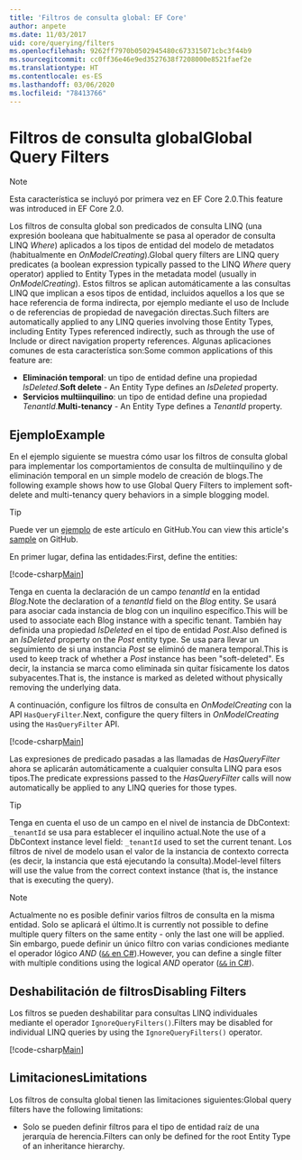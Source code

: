 ```yaml
---
title: 'Filtros de consulta global: EF Core'
author: anpete
ms.date: 11/03/2017
uid: core/querying/filters
ms.openlocfilehash: 9262ff7970b0502945480c673315071cbc3f44b9
ms.sourcegitcommit: cc0ff36e46e9ed3527638f7208000e8521faef2e
ms.translationtype: HT
ms.contentlocale: es-ES
ms.lasthandoff: 03/06/2020
ms.locfileid: "78413766"
---
```

# <a name="global-query-filters"></a><span data-ttu-id="f8e29-102">Filtros de consulta global</span><span class="sxs-lookup"><span data-stu-id="f8e29-102">Global Query Filters</span></span>

> [!NOTE]
> <span data-ttu-id="f8e29-103">Esta característica se incluyó por primera vez en EF Core 2.0.</span><span class="sxs-lookup"><span data-stu-id="f8e29-103">This feature was introduced in EF Core 2.0.</span></span>

<span data-ttu-id="f8e29-104">Los filtros de consulta global son predicados de consulta LINQ (una expresión booleana que habitualmente se pasa al operador de consulta LINQ *Where*) aplicados a los tipos de entidad del modelo de metadatos (habitualmente en *OnModelCreating*).</span><span class="sxs-lookup"><span data-stu-id="f8e29-104">Global query filters are LINQ query predicates (a boolean expression typically passed to the LINQ *Where* query operator) applied to Entity Types in the metadata model (usually in *OnModelCreating*).</span></span> <span data-ttu-id="f8e29-105">Estos filtros se aplican automáticamente a las consultas LINQ que implican a esos tipos de entidad, incluidos aquellos a los que se hace referencia de forma indirecta, por ejemplo mediante el uso de Include o de referencias de propiedad de navegación directas.</span><span class="sxs-lookup"><span data-stu-id="f8e29-105">Such filters are automatically applied to any LINQ queries involving those Entity Types, including Entity Types referenced indirectly, such as through the use of Include or direct navigation property references.</span></span> <span data-ttu-id="f8e29-106">Algunas aplicaciones comunes de esta característica son:</span><span class="sxs-lookup"><span data-stu-id="f8e29-106">Some common applications of this feature are:</span></span>

* <span data-ttu-id="f8e29-107">**Eliminación temporal**: un tipo de entidad define una propiedad *IsDeleted*.</span><span class="sxs-lookup"><span data-stu-id="f8e29-107">**Soft delete** - An Entity Type defines an *IsDeleted* property.</span></span>
* <span data-ttu-id="f8e29-108">**Servicios multiinquilino**: un tipo de entidad define una propiedad *TenantId*.</span><span class="sxs-lookup"><span data-stu-id="f8e29-108">**Multi-tenancy** - An Entity Type defines a *TenantId* property.</span></span>

## <a name="example"></a><span data-ttu-id="f8e29-109">Ejemplo</span><span class="sxs-lookup"><span data-stu-id="f8e29-109">Example</span></span>

<span data-ttu-id="f8e29-110">En el ejemplo siguiente se muestra cómo usar los filtros de consulta global para implementar los comportamientos de consulta de multiinquilino y de eliminación temporal en un simple modelo de creación de blogs.</span><span class="sxs-lookup"><span data-stu-id="f8e29-110">The following example shows how to use Global Query Filters to implement soft-delete and multi-tenancy query behaviors in a simple blogging model.</span></span>

> [!TIP]
> <span data-ttu-id="f8e29-111">Puede ver un [ejemplo](https://github.com/dotnet/EntityFramework.Docs/tree/master/samples/core/QueryFilters) de este artículo en GitHub.</span><span class="sxs-lookup"><span data-stu-id="f8e29-111">You can view this article's [sample](https://github.com/dotnet/EntityFramework.Docs/tree/master/samples/core/QueryFilters) on GitHub.</span></span>

<span data-ttu-id="f8e29-112">En primer lugar, defina las entidades:</span><span class="sxs-lookup"><span data-stu-id="f8e29-112">First, define the entities:</span></span>

[!code-csharp[Main](../../../samples/core/QueryFilters/Program.cs#Entities)]

<span data-ttu-id="f8e29-113">Tenga en cuenta la declaración de un campo _tenantId_ en la entidad _Blog_.</span><span class="sxs-lookup"><span data-stu-id="f8e29-113">Note the declaration of a _tenantId_ field on the _Blog_ entity.</span></span> <span data-ttu-id="f8e29-114">Se usará para asociar cada instancia de blog con un inquilino específico.</span><span class="sxs-lookup"><span data-stu-id="f8e29-114">This will be used to associate each Blog instance with a specific tenant.</span></span> <span data-ttu-id="f8e29-115">También hay definida una propiedad _IsDeleted_ en el tipo de entidad _Post_.</span><span class="sxs-lookup"><span data-stu-id="f8e29-115">Also defined is an _IsDeleted_ property on the _Post_ entity type.</span></span> <span data-ttu-id="f8e29-116">Se usa para llevar un seguimiento de si una instancia _Post_ se eliminó de manera temporal.</span><span class="sxs-lookup"><span data-stu-id="f8e29-116">This is used to keep track of whether a _Post_ instance has been "soft-deleted".</span></span> <span data-ttu-id="f8e29-117">Es decir, la instancia se marca como eliminada sin quitar físicamente los datos subyacentes.</span><span class="sxs-lookup"><span data-stu-id="f8e29-117">That is, the instance is marked as deleted without physically removing the underlying data.</span></span>

<span data-ttu-id="f8e29-118">A continuación, configure los filtros de consulta en _OnModelCreating_ con la API `HasQueryFilter`.</span><span class="sxs-lookup"><span data-stu-id="f8e29-118">Next, configure the query filters in _OnModelCreating_ using the `HasQueryFilter` API.</span></span>

[!code-csharp[Main](../../../samples/core/QueryFilters/Program.cs#Configuration)]

<span data-ttu-id="f8e29-119">Las expresiones de predicado pasadas a las llamadas de _HasQueryFilter_ ahora se aplicarán automáticamente a cualquier consulta LINQ para esos tipos.</span><span class="sxs-lookup"><span data-stu-id="f8e29-119">The predicate expressions passed to the _HasQueryFilter_ calls will now automatically be applied to any LINQ queries for those types.</span></span>

> [!TIP]
> <span data-ttu-id="f8e29-120">Tenga en cuenta el uso de un campo en el nivel de instancia de DbContext: `_tenantId` se usa para establecer el inquilino actual.</span><span class="sxs-lookup"><span data-stu-id="f8e29-120">Note the use of a DbContext instance level field: `_tenantId` used to set the current tenant.</span></span> <span data-ttu-id="f8e29-121">Los filtros de nivel de modelo usan el valor de la instancia de contexto correcta (es decir, la instancia que está ejecutando la consulta).</span><span class="sxs-lookup"><span data-stu-id="f8e29-121">Model-level filters will use the value from the correct context instance (that is, the instance that is executing the query).</span></span>

> [!NOTE]
> <span data-ttu-id="f8e29-122">Actualmente no es posible definir varios filtros de consulta en la misma entidad. Solo se aplicará el último.</span><span class="sxs-lookup"><span data-stu-id="f8e29-122">It is currently not possible to define multiple query filters on the same entity - only the last one will be applied.</span></span> <span data-ttu-id="f8e29-123">Sin embargo, puede definir un único filtro con varias condiciones mediante el operador lógico _AND_ ([`&&` en C#](https://docs.microsoft.com/dotnet/csharp/language-reference/operators/boolean-logical-operators#conditional-logical-and-operator-)).</span><span class="sxs-lookup"><span data-stu-id="f8e29-123">However, you can define a single filter with multiple conditions using the logical _AND_ operator ([`&&` in C#](https://docs.microsoft.com/dotnet/csharp/language-reference/operators/boolean-logical-operators#conditional-logical-and-operator-)).</span></span>

## <a name="disabling-filters"></a><span data-ttu-id="f8e29-124">Deshabilitación de filtros</span><span class="sxs-lookup"><span data-stu-id="f8e29-124">Disabling Filters</span></span>

<span data-ttu-id="f8e29-125">Los filtros se pueden deshabilitar para consultas LINQ individuales mediante el operador `IgnoreQueryFilters()`.</span><span class="sxs-lookup"><span data-stu-id="f8e29-125">Filters may be disabled for individual LINQ queries by using the `IgnoreQueryFilters()` operator.</span></span>

[!code-csharp[Main](../../../samples/core/QueryFilters/Program.cs#IgnoreFilters)]

## <a name="limitations"></a><span data-ttu-id="f8e29-126">Limitaciones</span><span class="sxs-lookup"><span data-stu-id="f8e29-126">Limitations</span></span>

<span data-ttu-id="f8e29-127">Los filtros de consulta global tienen las limitaciones siguientes:</span><span class="sxs-lookup"><span data-stu-id="f8e29-127">Global query filters have the following limitations:</span></span>

* <span data-ttu-id="f8e29-128">Solo se pueden definir filtros para el tipo de entidad raíz de una jerarquía de herencia.</span><span class="sxs-lookup"><span data-stu-id="f8e29-128">Filters can only be defined for the root Entity Type of an inheritance hierarchy.</span></span>
